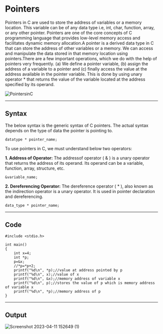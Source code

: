 # Pointers
Pointers in C are used to store the address of variables or a memory location. This variable can be of any data type i.e, int, char, function, array, or any other pointer. Pointers are one of the core concepts of C programming language that provides low-level memory access and facilitates dynamic memory allocation.A pointer is a derived data type in C that can store the address of other variables or a memory. We can access and manipulate the data stored in that memory location using pointers.There are a few important operations, which we do with the help of pointers very frequently. (a) We define a pointer variable, (b) assign the address of a variable to a pointer and (c) finally access the value at the address available in the pointer variable. This is done by using unary operator * that returns the value of the variable located at the address specified by its operand.

![PointersinC](https://user-images.githubusercontent.com/113619312/234046447-23b6fe94-dcbb-4adc-aa81-189bdb495440.png)

---

## __Syntax__
The below syntax is the generic syntax of C pointers. The actual syntax depends on the type of data the pointer is pointing to.
```
datatype * pointer_name;
```
To use pointers in C, we must understand below two operators:


__1. Address of Operator:__
The addressof operator ( & ) is a unary operator that returns the address of its operand. Its operand can be a variable, function, array, structure, etc.
```
&variable_name;
```


__2. Dereferencing Operator:__
The dereference operator ( * ), also known as the indirection operator is a unary operator. It is used in pointer declaration and dereferencing.
```
data_type * pointer_name;
```

---

## __Code__
```
#include <stdio.h>

int main()
{
	int x=4;
	int *p;
	p=&x;
	//*p=*p+2;
	printf("%d\n", *p);//value at address pointed by p
	printf("%d\n", x);//value of x
	printf("%d\n", &x);//memory address of variable x
	printf("%d\n", p);//stores the value of p which is memory address of variable x
	printf("%d\n", *p);//memory address of p
}
```

---

## __Output__
![Screenshot 2023-04-11 152649 (1)](https://user-images.githubusercontent.com/113619312/234047820-8d7852e0-163a-4eb0-b352-24671e184cb6.png)

